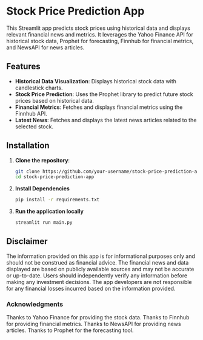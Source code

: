 # Stock Price Prediction App

This Streamlit app predicts stock prices using historical data and displays relevant financial news and metrics. It leverages the Yahoo Finance API for historical stock data, Prophet for forecasting, Finnhub for financial metrics, and NewsAPI for news articles.

## Features

- **Historical Data Visualization**: Displays historical stock data with candlestick charts.
- **Stock Price Prediction**: Uses the Prophet library to predict future stock prices based on historical data.
- **Financial Metrics**: Fetches and displays financial metrics using the Finnhub API.
- **Latest News**: Fetches and displays the latest news articles related to the selected stock.

## Installation

1. **Clone the repository**:

   ```bash
   git clone https://github.com/your-username/stock-price-prediction-app.git
   cd stock-price-prediction-app
   ```

2. **Install Dependencies**

    ```bash
    pip install -r requirements.txt
    ```


3. **Run the application locally**

    ```bash
    streamlit run main.py
    ```


## Disclaimer

The information provided on this app is for informational purposes only and should not be construed as financial advice. The financial news and data displayed are based on publicly available sources and may not be accurate or up-to-date. Users should independently verify any information before making any investment decisions. The app developers are not responsible for any financial losses incurred based on the information provided.



### Acknowledgments

Thanks to Yahoo Finance for providing the stock data.
Thanks to Finnhub for providing financial metrics.
Thanks to NewsAPI for providing news articles.
Thanks to Prophet for the forecasting tool.

